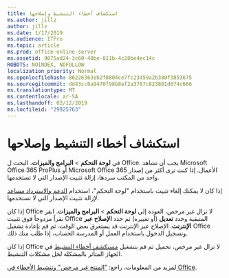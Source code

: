 ```yaml
---
title: استكشاف أخطاء التنشيط وإصلاحها
ms.author: jillz
author: jillz
ms.date: 1/17/2019
ms.audience: ITPro
ms.topic: article
ms.prod: office-online-server
ms.assetid: 9075ad24-3c60-48be-811b-4c28be4ec14c
ROBOTS: NOINDEX, NOFOLLOW
localization_priority: Normal
ms.openlocfilehash: 86226363eb2f8804ce7fc23459a2b380f3853675
ms.sourcegitcommit: dd43cc0a9470f98b8ef2a3787c823801d674c666
ms.translationtype: MT
ms.contentlocale: ar-SA
ms.lasthandoff: 02/12/2019
ms.locfileid: "29925763"
---
```

# <a name="activation-troubleshooting"></a>استكشاف أخطاء التنشيط وإصلاحها

في **لوحة التحكم** \> **البرامج والميزات**، البحث ل Office. يجب أن تشاهد Microsoft Office 365 ProPlus أو Microsoft Office 365 الأعمال. إذا كنت ترى أكثر من إصدار واحد من المكتب سردها، إزالة تثبيت الإصدار التي لا تستخدمها. 
  
إذا كان لا يمكنك إلغاء تثبيت باستخدام "لوحة التحكم"، استخدام [الدعم والاسترداد مساعد](https://aka.ms/SARA-OfficeUninstall-Alchemy) لإزالة تثبيت الإصدار التي لا تستخدمها. 
  
إذا كان Office لا تزال غير مرخص، العودة إلى **لوحة التحكم** \> **البرامج والميزات**. انقر نقراً مزدوجاً فوق تثبيت Office المتبقية وحدد **تعديل** (أو تغييره) ثم حدد **الإصلاح عبر الإنترنت**. الإصلاح عبر الإنترنت قد يستغرق بعض الوقت. ثم قم بإعادة تشغيل Office وتسجيل الدخول باستخدام العمل أو المدرسة الحساب، إذا طلب منك ذلك.
  
إذا كان Office لا تزال غير مرخص، تحميل ثم قم بتشغيل [مستكشف أخطاء التنشيط](https://aka.ms/SARA-OfficeActivation-Alchemy) في الجهاز المتأثر بالمشكلة لحل مشكلات التنشيط. 
  
لمزيد من المعلومات، راجع: ["المنتج غير مرخص" وتنشيط الأخطاء في Office](https://support.office.com/article/0d23d3c0-c19c-4b2f-9845-5344fedc4380).
